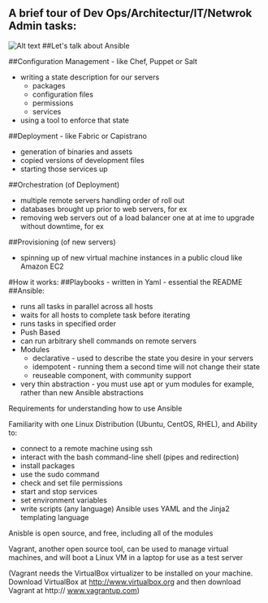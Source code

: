 ## A brief tour of Dev Ops/Architectur/IT/Netwrok Admin tasks:
![Alt text](https://cloud.githubusercontent.com/assets/5075567/6008656/2ec7bebe-aad8-11e4-97d8-b917efd2bf90.png "The DevOps Landscape")
##Let's talk about Ansible 


##Configuration Management - like Chef, Puppet or Salt
- writing a state description for our servers
  - packages
  - configuration files
  - permissions
  - services
- using a tool to enforce that state

##Deployment - like Fabric or Capistrano
- generation of binaries and assets
- copied versions of development files
- starting those services up

##Orchestration (of Deployment)
- multiple remote servers handling order of roll out
- databases brought up prior to web servers, for ex
- removing web servers out of a load balancer one at at ime to upgrade without downtime, for ex

##Provisioning (of new servers)
- spinning up of new virtual machine instances in a public cloud like Amazon EC2

#How it works:
##Playbooks - written in Yaml - essential the README
##Ansible:
  - runs all tasks in parallel across all hosts
  - waits for all hosts to complete task before iterating
  - runs tasks in specified order
  - Push Based
  - can run arbitrary shell commands on remote servers
  - Modules
    - declarative - used to describe the state you desire in your servers
    - idempotent - running them a second time will not change their state
    - reuseable component, with community support
  - very thin abstraction - you must use apt or yum modules for example, rather than new Ansible abstractions

Requirements for understanding how to use Ansible

Familiarity with one Linux Distribution (Ubuntu, CentOS, RHEL), and
Ability to:
  - connect to a remote machine using ssh
  - interact with the bash command-line shell (pipes and redirection)
  - install packages
  - use the sudo command
  - check and set file permissions
  - start and stop services
  - set environment variables
  - write scripts (any language)
Ansible uses YAML and the Jinja2 templating language

Anisble is open source, and free, including all of the modules

Vagrant, another open source tool, can be used to manage virtual machines, and will boot a Linux VM in a laptop for use as a test server

(Vagrant needs the VirtualBox virtualizer to be installed on your machine. Download VirtualBox at http://www.virtualbox.org and then download Vagrant at http:// www.vagrantup.com)

